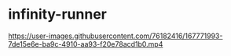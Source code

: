 # infinity-runner
 


https://user-images.githubusercontent.com/76182416/167771993-7de15e6e-ba9c-4910-aa93-f20e78acd1b0.mp4

